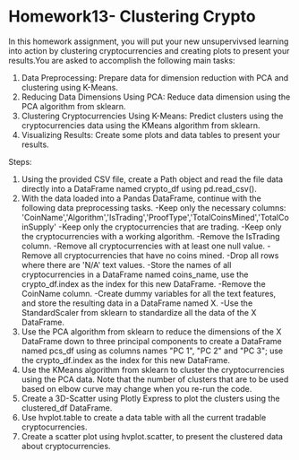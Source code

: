 # Homework13- Clustering Crypto
In this homework assignment, you will put your new unsupervivsed learning into action by clustering cryptocurrencies and creating plots to present your results.You are asked to accomplish the following main tasks:

1. Data Preprocessing: Prepare data for dimension reduction with PCA and clustering using K-Means.
2. Reducing Data Dimensions Using PCA: Reduce data dimension using the PCA algorithm from sklearn.
3. Clustering Cryptocurrencies Using K-Means: Predict clusters using the cryptocurrencies data using the KMeans algorithm from sklearn.
4. Visualizing Results: Create some plots and data tables to present your results.

Steps:
1. Using the provided CSV file, create a Path object and read the file data directly into a DataFrame named crypto_df using pd.read_csv().
2. With the data loaded into a Pandas DataFrame, continue with the following data preprocessing tasks.
    -Keep only the necessary columns: 'CoinName','Algorithm','IsTrading','ProofType','TotalCoinsMined','TotalCoinSupply'
    -Keep only the cryptocurrencies that are trading.
    -Keep only the cryptocurrencies with a working algorithm.
    -Remove the IsTrading column.
    -Remove all cryptocurrencies with at least one null value.
    -Remove all cryptocurrencies that have no coins mined.
    -Drop all rows where there are 'N/A' text values.
    -Store the names of all cryptocurrencies in a DataFrame named coins_name, use the crypto_df.index as the index for this new DataFrame.
    -Remove the CoinName column.
    -Create dummy variables for all the text features, and store the resulting data in a DataFrame named X.
    -Use the StandardScaler from sklearn to standardize all the data of the X DataFrame. 
3. Use the PCA algorithm from sklearn to reduce the dimensions of the X DataFrame down to three principal components to create a DataFrame named pcs_df using as columns names "PC 1", "PC 2" and "PC 3";  use the crypto_df.index as the index for this new DataFrame.
4. Use the KMeans algorithm from sklearn to cluster the cryptocurrencies using the PCA data. Note that the number of clusters that are to be used based on elbow curve may change when you re-run the code.
5. Create a 3D-Scatter using Plotly Express to plot the clusters using the clustered_df DataFrame.
6. Use hvplot.table to create a data table with all the current tradable cryptocurrencies. 
7. Create a scatter plot using hvplot.scatter, to present the clustered data about cryptocurrencies.
